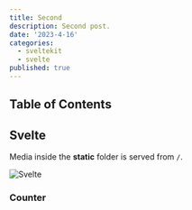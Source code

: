 ```yaml
---
title: Second
description: Second post.
date: '2023-4-16'
categories:
  - sveltekit
  - svelte
published: true
---
```


<script>
  import Counter from "./counter.svelte"
</script>

## Table of Contents

## Svelte

Media inside the **static** folder is served from `/`.

![Svelte](favicon.png)

### Counter

<Counter/>
